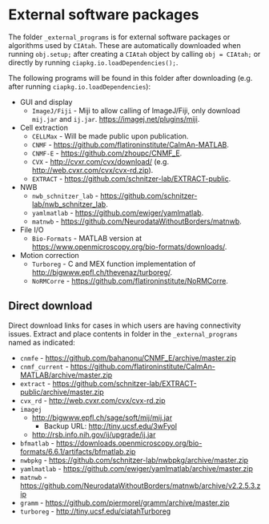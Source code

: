 # External software packages

The folder `_external_programs` is for external software packages or algorithms used by `CIAtah`. These are automatically downloaded when running `obj.setup;` after creating a `CIAtah` object by calling `obj = CIAtah;` or directly by running `ciapkg.io.loadDependencies();`.

The following programs will be found in this folder after downloading (e.g. after running  `ciapkg.io.loadDependencies`):
- GUI and display
	- `ImageJ/Fiji` - Miji to allow calling of ImageJ/Fiji, only download `mij.jar` and `ij.jar`. https://imagej.net/plugins/miji.
- Cell extraction
	- `CELLMax` - Will be made public upon publication.
	- `CNMF` - https://github.com/flatironinstitute/CaImAn-MATLAB.
	- `CNMF-E` - https://github.com/zhoupc/CNMF_E.
	- `CVX` - http://cvxr.com/cvx/download/ (e.g. http://web.cvxr.com/cvx/cvx-rd.zip).
	- `EXTRACT` - https://github.com/schnitzer-lab/EXTRACT-public.
- NWB
    - `nwb_schnitzer_lab` - https://github.com/schnitzer-lab/nwb_schnitzer_lab.
    - `yamlmatlab` - https://github.com/ewiger/yamlmatlab.
    - `matnwb` - https://github.com/NeurodataWithoutBorders/matnwb.
- File I/O
	- `Bio-Formats` - MATLAB version at https://www.openmicroscopy.org/bio-formats/downloads/.
- Motion correction
	- `Turboreg` - C and MEX function implementation of http://bigwww.epfl.ch/thevenaz/turboreg/.
	- `NoRMCorre` - https://github.com/flatironinstitute/NoRMCorre.


## Direct download
Direct download links for cases in which users are having connectivity issues. Extract and place contents in folder in the `_external_programs` named as indicated:
- `cnmfe` - https://github.com/bahanonu/CNMF_E/archive/master.zip
- `cnmf_current` - https://github.com/flatironinstitute/CaImAn-MATLAB/archive/master.zip
- `extract` - https://github.com/schnitzer-lab/EXTRACT-public/archive/master.zip
- `cvx_rd` - http://web.cvxr.com/cvx/cvx-rd.zip
- `imagej`
  - http://bigwww.epfl.ch/sage/soft/mij/mij.jar
    - Backup URL: http://tiny.ucsf.edu/3wFyol
  - http://rsb.info.nih.gov/ij/upgrade/ij.jar
- `bfmatlab` - https://downloads.openmicroscopy.org/bio-formats/6.6.1/artifacts/bfmatlab.zip
- `nwbpkg` - https://github.com/schnitzer-lab/nwbpkg/archive/master.zip
- `yamlmatlab` - https://github.com/ewiger/yamlmatlab/archive/master.zip
- `matnwb` - https://github.com/NeurodataWithoutBorders/matnwb/archive/v2.2.5.3.zip
- `gramm` - https://github.com/piermorel/gramm/archive/master.zip
- `turboreg` - http://tiny.ucsf.edu/ciatahTurboreg
